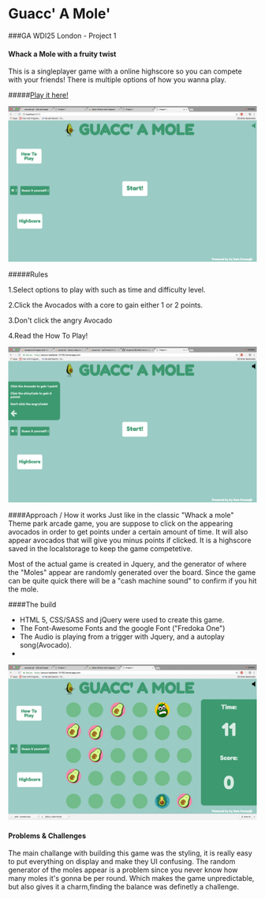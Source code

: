 # Guacc' A Mole'

###GA WDI25 London - Project 1

#### Whack a Mole with a fruity twist

This is a singleplayer game with a online highscore so you can compete with your friends! There is multiple options of how you wanna play.



#####[Play it here!](https://secure-badlands-15162.herokuapp.com/)


![](images/Read-Me-clean.png)


#####Rules

1.Select options to play with such as time and difficulty level.

2.Click the Avocados with a core to gain either 1 or 2 points.

3.Don't click the angry Avocado

4.Read the How To Play!


![](images/read-me-help.png)

####Approach / How it works
Just like in the classic "Whack a mole" Theme park arcade game, you are suppose to click on the appearing avocados in order to get points under a certain amount of time. It will also appear avocados that will give you minus points if clicked.
It is a highscore saved in the localstorage to keep the game competetive.

Most of the actual game is created in Jquery, and the generator of where the "Moles" appear are randomly generated over the board.
Since the game can be quite quick there will be a "cash machine sound" to confirm if you hit the mole.

####The build

* HTML 5, CSS/SASS and jQuery were used to create this game. 
* The Font-Awesome Fonts and the google Font ("Fredoka One")
* The Audio is playing from a trigger with Jquery, and a autoplay song(Avocado). 
* 

![](images/read-me-playing.png)


#### Problems & Challenges

The main challange with building this game was the styling, it is really easy to put everything on display and make they UI confusing. The random generator of the moles appear is a problem since you never know how many moles it's gonna be per round. Which makes the game unpredictable, but also gives it a charm,finding the balance was definetly a challenge.






